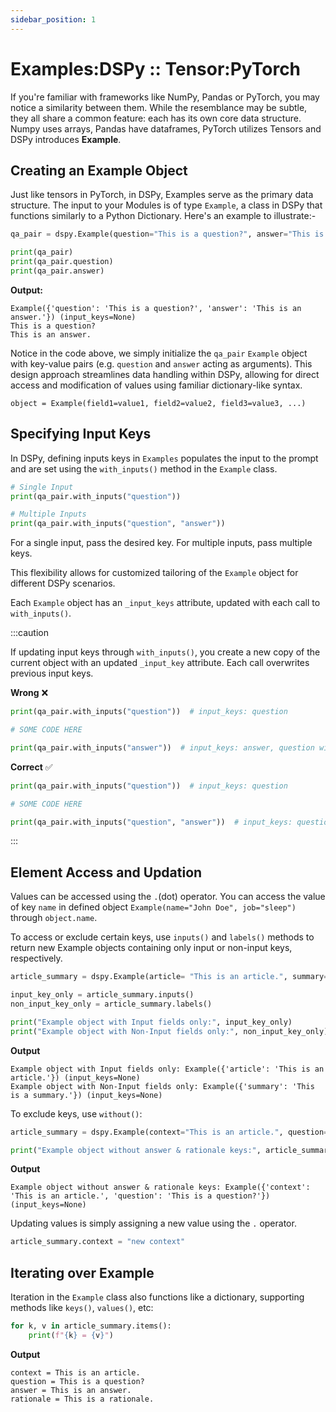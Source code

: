 ```yaml
---
sidebar_position: 1
---
```


# Examples:DSPy :: Tensor:PyTorch

If you're familiar with frameworks like NumPy, Pandas or PyTorch, you may notice a similarity between them. While the resemblance may be subtle, they all share a common feature: each has its own core data structure. Numpy uses arrays, Pandas have dataframes, PyTorch utilizes Tensors and DSPy introduces **Example**.

## Creating an Example Object
Just like tensors in PyTorch, in DSPy, Examples serve as the primary data structure. The input to your Modules is of type `Example`, a class in DSPy that functions similarly to a Python Dictionary. Here's an example to illustrate:-

```python
qa_pair = dspy.Example(question="This is a question?", answer="This is an answer.")

print(qa_pair)
print(qa_pair.question)
print(qa_pair.answer)
```
**Output:**
```text
Example({'question': 'This is a question?', 'answer': 'This is an answer.'}) (input_keys=None)
This is a question?
This is an answer.
```
Notice in the code above, we simply initialize the `qa_pair` `Example` object with key-value pairs (e.g. `question` and `answer` acting as arguments). This design approach streamlines data handling within DSPy, allowing for direct access and modification of values using familiar dictionary-like syntax.

```text
object = Example(field1=value1, field2=value2, field3=value3, ...)
```

## Specifying Input Keys

In DSPy, defining inputs keys in `Examples` populates the input to the prompt and are set using the `with_inputs()` method in the `Example` class.

```python
# Single Input
print(qa_pair.with_inputs("question"))

# Multiple Inputs
print(qa_pair.with_inputs("question", "answer"))
```

For a single input, pass the desired key. For multiple inputs, pass multiple keys.

This flexibility allows for customized tailoring of the `Example` object for different DSPy scenarios.

Each `Example` object has an `_input_keys` attribute, updated with each call to `with_inputs()`.

:::caution

If updating input keys through `with_inputs()`, you create a new copy of the current object with an updated `_input_key` attribute. Each call overwrites previous input keys.

**Wrong** ❌
```python
print(qa_pair.with_inputs("question"))  # input_keys: question

# SOME CODE HERE

print(qa_pair.with_inputs("answer"))  # input_keys: answer, question will not be an input_key in this as this'll return a new Example object
```

**Correct** ✅
```python
print(qa_pair.with_inputs("question"))  # input_keys: question

# SOME CODE HERE

print(qa_pair.with_inputs("question", "answer"))  # input_keys: question, answer
```
:::

## Element Access and Updation

Values can be accessed using the `.`(dot) operator. You can access the value of key `name` in defined object `Example(name="John Doe", job="sleep")` through `object.name`. 

To access or exclude certain keys, use `inputs()` and `labels()` methods to return new Example objects containing only input or non-input keys, respectively.

```python
article_summary = dspy.Example(article= "This is an article.", summary= "This is a summary.").with_inputs("article")

input_key_only = article_summary.inputs()
non_input_key_only = article_summary.labels()

print("Example object with Input fields only:", input_key_only)
print("Example object with Non-Input fields only:", non_input_key_only))
```

**Output**
```
Example object with Input fields only: Example({'article': 'This is an article.'}) (input_keys=None)
Example object with Non-Input fields only: Example({'summary': 'This is a summary.'}) (input_keys=None)
```

To exclude keys, use `without()`:

```python
article_summary = dspy.Example(context="This is an article.", question="This is a question?", answer="This is an answer.", rationale= "This is a rationale.").with_inputs("context", "question")

print("Example object without answer & rationale keys:", article_summary.without("answer", "rationale"))
```

**Output**
```
Example object without answer & rationale keys: Example({'context': 'This is an article.', 'question': 'This is a question?'}) (input_keys=None)
```

Updating values is simply assigning a new value using the `.` operator.

```python
article_summary.context = "new context"
```

## Iterating over Example

Iteration in the `Example` class also functions like a dictionary, supporting methods like `keys()`, `values()`, etc: 

```python
for k, v in article_summary.items():
    print(f"{k} = {v}")
```

**Output**

```text
context = This is an article.
question = This is a question?
answer = This is an answer.
rationale = This is a rationale.
```